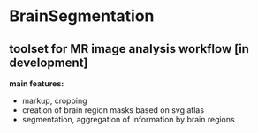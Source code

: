 # BrainSegmentation
## toolset for MR image analysis workflow \[in development\]
**main features:**
* markup, cropping
* creation of brain region masks based on svg atlas
* segmentation, aggregation of information by brain regions


